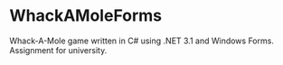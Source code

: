 # WhackAMoleForms
Whack-A-Mole game written in C# using .NET 3.1 and Windows Forms. Assignment for university.
